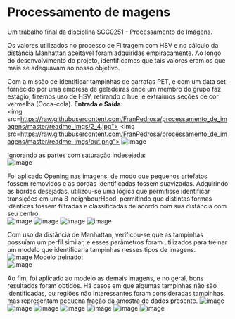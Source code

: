 # Processamento de magens
Um trabalho final da disciplina SCC0251 - Processamento de Imagens.

Os valores utilizados no processo de Filtragem com HSV e no cálculo da distância Manhattan aceitável foram adquiridas empiracamente. Ao longo do desenvolvimento do projeto, identificamos que tais valores eram os que mais se adequavam ao nosso objetivo.

Com a missão de identificar tampinhas de garrafas PET, e com um data set fornecido por uma empresa de geladeiras onde um membro do grupo faz estágio, fizemos uso de HSV, retirando o hue, e extraímos seções de cor vermelha (Coca-cola).
**Entrada e Saída:**<br>
<img src=https://raw.githubusercontent.com/FranPedrosa/processamento_de_imagens/master/readme_imgs/2_4.jpg">
<img src=https://raw.githubusercontent.com/FranPedrosa/processamento_de_imagens/master/readme_imgs/out.png">
![image](https://user-images.githubusercontent.com/54639674/179136646-0b6a046d-8ff8-4a59-a9c6-49346606fa4f.png)

Ignorando as partes com saturação indesejada:<br>
![image](https://user-images.githubusercontent.com/54639674/179136704-bd6e1618-ef68-48d2-b796-6b1b41a79916.png)

Foi aplicado Opening nas imagens, de modo que pequenos artefatos fossem removidos e as bordas identificadas fossem suavizadas. Adquirindo as bordas desejadas, utilizou-se uma lógica que permitisse identificar transições em uma 8-neighbourHood, permitindo que distintas formas idênticas fossem filtradas e classificadas de acordo com sua distância com seu centro.<br>
![image](https://user-images.githubusercontent.com/54639674/179136805-53a3fcbf-2e0d-46cd-9e93-db081ef9357d.png)
![image](https://user-images.githubusercontent.com/54639674/179136834-da23bfc4-bcaa-4592-9105-c6c16dea3bdd.png)
![image](https://user-images.githubusercontent.com/54639674/179136864-87ccd360-c08d-492f-bfa7-2e998b9d277b.png)
![image](https://user-images.githubusercontent.com/54639674/179136900-e111fbe1-b5ed-4604-ad31-b01cdcea3fcd.png)

Com uso da distância de Manhattan, verificou-se que as tampinhas possuíam um perfil similar, e esses parâmetros foram utilizados para treinar um modelo que identificaria tampinhas nesses tipos de imagens.<br>
![image](https://user-images.githubusercontent.com/54639674/179136960-d4954648-4176-451c-a49b-7d3564a8c1b5.png)
Modelo treinado:<br>
![image](https://user-images.githubusercontent.com/54639674/179137128-6bacc314-a517-4359-84d0-90b7c4111c01.png)

Ao fim, foi aplicado ao modelo as demais imagens, e no geral, bons resultados foram obtidos. Há casos em que algumas tampinhas não são identificadas, ou regiões não interessantes foram consideradas tampinhas, mas representam pequena fração da amostra de dados presente.
![image](https://user-images.githubusercontent.com/54639674/179137352-9c9a4f91-2a18-4a03-8713-f91b858656d9.png)
![image](https://user-images.githubusercontent.com/54639674/179137396-938cbb7d-5e70-4afb-9080-7c9e791fca2c.png)
![image](https://user-images.githubusercontent.com/54639674/179137427-f46b77c0-5aa5-4e3b-9669-01216c3e4e89.png)
![image](https://user-images.githubusercontent.com/54639674/179137462-a9a4a190-9d6e-4e1d-aaee-f8893a5f5ce9.png)
![image](https://user-images.githubusercontent.com/54639674/179137486-d4b219a9-1f73-4ba4-a6fe-ed08649656d9.png)
![image](https://user-images.githubusercontent.com/54639674/179137516-21c1849c-367d-40b2-80d0-e98423ec3e8f.png)
![image](https://user-images.githubusercontent.com/54639674/179137537-f8a37b1c-8238-46ed-ad3b-e7e1294e79b1.png)

